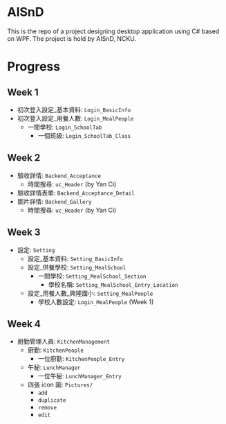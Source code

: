 # AISnD
This is the repo of a project designing desktop application using C# based on WPF. The project is hold by AISnD, NCKU.

# Progress
## Week 1
- 初次登入設定_基本資料: `Login_BasicInfo`
- 初次登入設定_用餐人數: `Login_MealPeople`
    - 一間學校: `Login_SchoolTab`
        - 一個班級: `Login_SchoolTab_Class`

## Week 2
- 驗收詳情: `Backend_Acceptance`
    - 時間搜尋: `uc_Header` (by Yan Ci)
- 驗收詳情表單: `Backend_Acceptance_Detail`
- 圖片詳情: `Backend_Gallery`
    - 時間搜尋: `uc_Header` (by Yan Ci)

## Week 3
- 設定: `Setting`
    - 設定_基本資料: `Setting_BasicInfo`
    - 設定_供餐學校: `Setting_MealSchool`
        - 一間學校: `Setting_MealSchool_Section`
            - 學校名稱: `Setting_MealSchool_Entry_Location`
    - 設定_用餐人數_興隆國小: `Setting_MealPeople`
        - 學校人數設定: `Login_MealPeople` (Week 1)

## Week 4
- 廚勤管理人員: `KitchenManagement`
    - 廚勤: `KitchenPeople`
        - 一位廚勤: `KitchenPeople_Entry`
    - 午秘: `LunchManager`
        - 一位午秘: `LunchManager_Entry`
    - 四張 icon 圖: `Pictures/`
        - `add` 
        - `duplicate`
        - `remove`
        - `edit`
